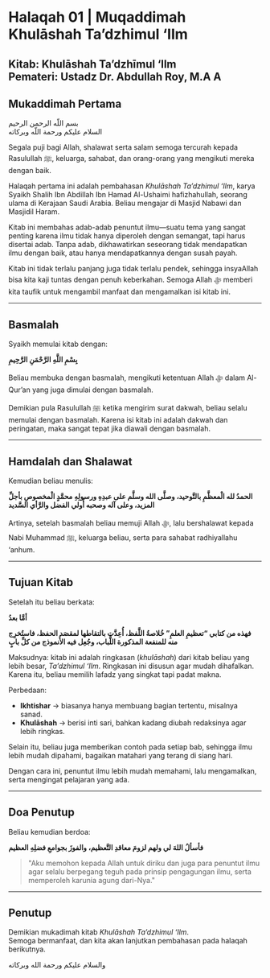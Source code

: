 # Halaqah 01 | Muqaddimah Khulāshah Ta’dzhimul ‘Ilm

**Kitab**: Khulāshah Ta’dzhīmul ‘Ilm  
**Pemateri**: Ustadz Dr. Abdullah Roy, M.A  A  
---

## Mukaddimah Pertama

بسم اللّه الرحمن الرحيم  
السلام عليكم ورحمة اللّه وبركاته  

Segala puji bagi Allah, shalawat serta salam semoga tercurah kepada Rasulullah ﷺ, keluarga, sahabat, dan orang-orang yang mengikuti mereka dengan baik.  

Halaqah pertama ini adalah pembahasan *Khulāshah Ta’dzhimul ‘Ilm*, karya Syaikh Shalih Ibn Abdillah Ibn Hamad Al-Ushaimi hafizhahullah, seorang ulama di Kerajaan Saudi Arabia. Beliau mengajar di Masjid Nabawi dan Masjidil Haram.  

Kitab ini membahas adab-adab penuntut ilmu—suatu tema yang sangat penting karena ilmu tidak hanya diperoleh dengan semangat, tapi harus disertai adab. Tanpa adab, dikhawatirkan seseorang tidak mendapatkan ilmu dengan baik, atau hanya mendapatkannya dengan susah payah.  

Kitab ini tidak terlalu panjang juga tidak terlalu pendek, sehingga insyaAllah bisa kita kaji tuntas dengan penuh keberkahan. Semoga Allah ﷻ memberi kita taufik untuk mengambil manfaat dan mengamalkan isi kitab ini.  

---

## Basmalah

Syaikh memulai kitab dengan:  

**بِسْمِ اللَّهِ الرَّحْمَنِ الرَّحِيمِ**  

Beliau membuka dengan basmalah, mengikuti ketentuan Allah ﷻ dalam Al-Qur’an yang juga dimulai dengan basmalah.  

Demikian pula Rasulullah ﷺ ketika mengirim surat dakwah, beliau selalu memulai dengan basmalah. Karena isi kitab ini adalah dakwah dan peringatan, maka sangat tepat jika diawali dengan basmalah.  

---

## Hamdalah dan Shalawat

Kemudian beliau menulis:  

**الحمدُ لله الْمعظَّمِ بالتَّوحيد، وصلَّى الله وسلَّم على عبدِهِ ورسولِهِ محمَّدٍ الْمخصوصِ بأجلِّ المزيد، وعلى آله وصحبه أُولي الفضل والرَّأي السَّديد**  

Artinya, setelah basmalah beliau memuji Allah ﷻ, lalu bershalawat kepada Nabi Muhammad ﷺ, keluarga beliau, serta para sahabat radhiyallahu ‘anhum.  

---

## Tujuan Kitab

Setelah itu beliau berkata:  

**أمَّا بعدُ**  

**فهذه من كتابي “تعظيمِ العلمِ” خُلاصةُ اللَّفظ، أُعِدَّت بالتقاطها لمقصَد الحفظ، فاستُخرِج منه للمنفعة المذكورة اللُّباب، وجُعِل فيه الأُنموذج من كلِّ بابٍ**  

Maksudnya: kitab ini adalah ringkasan (*khulāshah*) dari kitab beliau yang lebih besar, *Ta’dzhimul ‘Ilm*. Ringkasan ini disusun agar mudah dihafalkan. Karena itu, beliau memilih lafadz yang singkat tapi padat makna.  

Perbedaan:  
- **Ikhtishar** → biasanya hanya membuang bagian tertentu, misalnya sanad.  
- **Khulāshah** → berisi inti sari, bahkan kadang diubah redaksinya agar lebih ringkas.  

Selain itu, beliau juga memberikan contoh pada setiap bab, sehingga ilmu lebih mudah dipahami, bagaikan matahari yang terang di siang hari.  

Dengan cara ini, penuntut ilmu lebih mudah memahami, lalu mengamalkan, serta mengingat pelajaran yang ada.  

---

## Doa Penutup

Beliau kemudian berdoa:  

**فأسألُ اللهَ لي ولهم لزومَ معاقدِ التَّعظيم، والفوزَ بجوامعِ فضلِهِ العظيم**  

> "Aku memohon kepada Allah untuk diriku dan juga para penuntut ilmu agar selalu berpegang teguh pada prinsip pengagungan ilmu, serta memperoleh karunia agung dari-Nya."  

---

## Penutup

Demikian mukadimah kitab *Khulāshah Ta’dzhimul ‘Ilm*.  
Semoga bermanfaat, dan kita akan lanjutkan pembahasan pada halaqah berikutnya.  

والسلام عليكم ورحمة الله وبركاته
